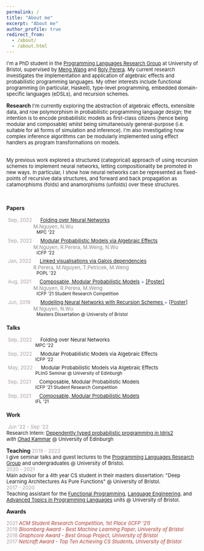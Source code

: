 ```yaml
---
permalink: /
title: "About me"
excerpt: "About me"
author_profile: true
redirect_from:
  - /about/
  - /about.html
---
```



<font size="2"> I'm a PhD student in the <a href="https://bristolpl.github.io/">Programming Languages Research Group</a> at University of Bristol, supervised by <a href="https://mengwangoxf.github.io/">Meng Wang</a> and <a href="https://www.turing.ac.uk/people/researchers/roly-perera">Roly Perera</a>. My current research investigates the implementation and application of algebraic effects and probabilistic programming languages. My other interests include functional programming (in particular, Haskell), type-level programming, embedded domain-specific languages (eDSLs), and recursion schemes. </font>
<br>

**Research**
<font size="2"> I'm currently exploring the abstraction of algebraic effects, extensible data, and row polymorphism in probabilistic programming language design; the intention is to encode probabilistic models as first-class citizens (hence being modular and composable) whilst being simultaneously general-purpose (i.e. suitable for all forms of simulation and inference). I'm also investigating how complex inference algorithms can be modularly implemented using effect handlers as program transformations on models.  <br><br>
<!-- This is implemented as an eDSL called <a href="https://github.com/min-nguyen/wasabaye">Wasabaye</a> in Haskell. <br> <br> -->

My previous work explored a structured (categorical) approach of using recursion schemes to implement neural networks, letting compositionality be promoted in new ways. In particular, I show how neural networks can be represented as fixed-points of recursive data structures, and forward and back propagation as catamorphisms (folds) and anamorphisms (unfolds) over these structures.
<!-- This is implemented as an eDSL called <a href="https://github.com/min-nguyen/catana">Catana</a> in Haskell. -->
</font> <br>


**Papers**

 <font size="2px"><span style="color:#AA9E9D">Sep, 2022</span> <span style="color:#3C6BE4">       <a href="https://arxiv.org/pdf/2207.01090.pdf">Folding over Neural Networks</a> </span></font><br/>
 <span style="color:#85868B">                 <font size="2">M.Nguyen, N.Wu </font> </span><br/>
 <sup>                       MPC '22</sup><br/>
 <font size="2px"><span style="color:#AA9E9D">Sep, 2022</span> <span style="color:#3C6BE4">       <a href="https://arxiv.org/pdf/2203.04608.pdf">Modular Probabilistic Models via Algebraic Effects</a> </span></font><br/>
 <span style="color:#85868B">                 <font size="2">M.Nguyen, R.Perera, M.Weng, N.Wu </font> </span><br/>
 <sup>                       ICFP '22</sup><br/>
 <font size="2px"><span style="color:#AA9E9D">Jan, 2022</span> <span style="color:#3C6BE4">       <a href="https://arxiv.org/pdf/2109.00445.pdf">Linked visualisations via Galois dependencies</a> </span></font><br/>
 <span style="color:#85868B">                 <font size="2">R.Perera, M.Nguyen, T.Petricek, M.Weng </font> </span><br/>
 <sup>                       POPL '22</sup><br/>
 <font size="2"><span style="color:#AA9E9D">Aug, 2021</span> <span style="color:#3C6BE4">       <a href="https://min-nguyen.github.io/files/papers/icfp21-abstract.pdf">Composable, Modular Probabilistic Models</a> + <a href="https://min-nguyen.github.io/files/papers/icfp21-poster.pdf">[Poster]</a> </span></font><br/>
 <span style="color:#85868B">                 <font size="2">M.Nguyen, R.Perera, M.Weng </font> </span><br/>
 <sup>                       ICFP '21 Student Research Competition</sup><br/>
 <font size="2"><span style="color:#AA9E9D">Jun, 2019</span> <span style="color:#3C6BE4">           <a href="https://min-nguyen.github.io/files/papers/modelling-nns-with-recursion-schemes.pdf"> Modelling Neural Networks with Recursion Schemes </a> + <a href="https://min-nguyen.github.io/files/papers/masters-thesis-poster.pdf">[Poster]</a> </span></font><br/>
 <span style="color:#85868B">                 <font size="2">M.Nguyen, N.Wu </font> </span><br/>
 <sup>                       Masters Dissertation @ University of Bristol</sup>

**Talks**

 <font size="2"><span style="color:#AA9E9D">Sep, 2022</span> <span style="color:#3C6BE4">       <a>Folding over Neural Networks</a> </span><br/></font>
 <sup>                      MPC '22</sup><br/>
 <font size="2"><span style="color:#AA9E9D">Sep, 2022</span> <span style="color:#3C6BE4">       <a>Modular Probabilistic Models via Algebraic Effects</a> </span><br/></font>
 <sup>                      ICFP '22</sup><br/>
 <font size="2"><span style="color:#AA9E9D">May, 2022</span> <span style="color:#3C6BE4">       <a>Modular Probabilistic Models via Algebraic Effects</a> </span><br/></font>
 <sup>                      PLInG Seminar @ University of Edinburgh</sup><br/>
 <font size="2"><span style="color:#AA9E9D">Sep, 2021</span> <span style="color:#3C6BE4">       <a>Composable, Modular Probabilistic Models</a> </span><br/></font>
 <sup>                      ICFP '21 Student Research Competition</sup><br/>
 <font size="2"><span style="color:#AA9E9D">Sep, 2021</span> <span style="color:#3C6BE4">       <a href="https://youtu.be/hLxTULZXsUQ">Composable, Modular Probabilistic Models</a> </span><br/></font>
 <sup>                      IFL '21</sup><br/>


**Work**

 <font size="2"><span style="color:#AA9E9D">Jun '22 - Sep '22</span> <br>
<span> Research Intern: <a href="https://github.com/idris-bayes"> Dependently typed probabilistic programming in Idris2 </a> </span><br> <em> with </em> <a href="http://denotational.co.uk/">Ohad Kammar</a> @ University of Edinburgh <br/></font>

**Teaching**
<font size="2">
<span style="color:#AA9E9D">2019 - 2022</span> <br>
I give seminar talks and guest lectures to the <a href="https://bristolpl.github.io/">Programming Languages Research Group</a> and undergraduates @ University of Bristol. <br>
<span style="color:#AA9E9D">2020 - 2021</span> <br>
Main advisor for a 4th year CS student in their masters dissertation: "Deep Learning Architectures As Pure Functions" @ University of Bristol. <br>
<span style="color:#AA9E9D">2017 - 2020</span> <br>
Teaching assistant for the <a href="https://www.bris.ac.uk/unit-programme-catalogue/UnitDetails.jsa?unitCode=COMS10016">Functional Programming</a>, <a href="https://www.bris.ac.uk/unit-programme-catalogue/UnitDetails.jsa;jsessionid=4895129B4D3B9CE9252E3430588DFD92?ayrCode=17%2F18&unitCode=COMS22201">Language Engineering</a>, and <a href="https://www.bristol.ac.uk/unit-programme-catalogue/UnitDetails.jsa;jsessionid=523DFF5AD0E44080C9EBAD20F58B9DAE?ayrCode=20%2F21&unitCode=COMSM0066">Advanced Topics in Programming Languages</a> units @ University of Bristol.
</font> <br>

**Awards**

<font size="2">
<span style="color:#AA9E9D">2021</span> <span style="color:#AE3C33"><i>ACM Student Research Competition, 1st Place (ICFP '21)</i></span><br>
<span style="color:#AA9E9D">2019</span> <span style="color:#AE3C33"><i>Bloomberg Award - Best Machine Learning Paper, University of Bristol</i></span><br>
<span style="color:#AA9E9D">2018</span> <span style="color:#AE3C33"><i>Graphcore Award - Best Group Project, University of Bristol</i></span><br>
<span style="color:#AA9E9D">2017</span> <span style="color:#AE3C33"><i> Netcraft Award - Top Ten Achieving CS Students, University of Bristol</i></span>
</font><br/>


